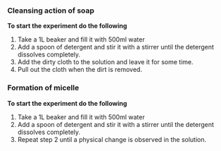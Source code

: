 ### Cleansing action of soap
**To start the experiment do the following**  
1. Take a 1L beaker and fill it with 500ml water  
2. Add a spoon of detergent and stir it with a stirrer until the detergent dissolves completely.  
3. Add the dirty cloth to the solution and leave it for some time.  
4. Pull out the cloth when the dirt is removed.   


### Formation of micelle
**To start the experiment do the following**  

1. Take a 1L beaker and fill it with 500ml water  
2. Add a spoon of detergent and stir it with a stirrer until the detergent dissolves completely.  
3. Repeat step 2 until a physical change is observed in the solution.  
